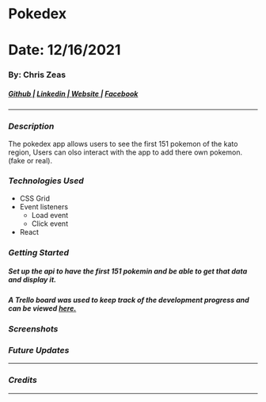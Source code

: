 # Pokedex
# Date: 12/16/2021 #
### By: Chris Zeas
##### [Github |](https://github.com/chriszc97) [Linkedin | ](https://www.linkedin.com/in/christopher-zeas-8929691b1/) [ Website |]() [ Facebook]()
***
### ***Description***
The pokedex app allows users to see the first 151 pokemon of the kato region, Users can olso interact with the app to add there own pokemon. (fake or real).
### ***Technologies Used***
* CSS Grid
* Event listeners
    * Load event
    * Click event
* React
### ***Getting Started***
##### Set up the api to have the first 151 pokemin and be able to get that data and display it. 
##### A Trello board was used to keep track of the development progress and can be viewed [here.](https://trello.com/b/k5wOt0qR/pokedex)
### ***Screenshots***

### ***Future Updates***

***

### ***Credits***

***
